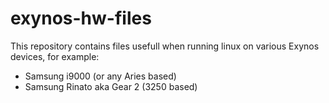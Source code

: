 # exynos-hw-files

This repository contains files usefull when running linux on various Exynos devices, for example:
- Samsung i9000 (or any Aries based)
- Samsung Rinato aka Gear 2 (3250 based)
